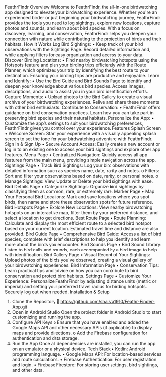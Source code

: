 FeathrFindr
Overview
Welcome to FeathrFindr, the all-in-one birdwatching app designed to elevate your birdwatching experience. Whether you're an experienced birder or just beginning your birdwatching journey, FeathrFindr provides the tools you need to log sightings, explore new locations, capture photos and sounds, and learn about bird species. With a focus on discovery, learning, and conservation, FeathrFindr helps you deepen your connection with nature while contributing to the protection of birds and their habitats.
How It Works
Log Bird Sightings:
•	Keep track of your bird observations with the Sightings Page. Record detailed information and, while applying filters for easy organization and access to your data.
Discover Birding Locations:
•	Find nearby birdwatching hotspots using the Hotspots feature and plan your birding trips efficiently with the Route Planner, which optimizes your trip by identifying the best route to your destination. Ensuring your birding trips are productive and enjoyable.
Learn and Identify:
•	Use the Bird Guide and Bird Sounds Page to identify and deepen your knowledge about various bird species. Access images, descriptions, and audio to assist you in your bird identification efforts.
Capture Moments:
•	Upload photos to the Bird Gallery to create a visual archive of your birdwatching experiences. Relive and share these moments with other bird enthusiasts.
Contribute to Conservation:
•	FeathrFindr offers guidance on bird conservation practices. Learn how you can take part in preserving bird species and their natural habitats.
Personalize the App:
•	Customize the app’s settings to suit your birdwatching preferences, FeathrFindr gives you control over your experience.
Features
Splash Screen
•	Welcome Screen:
Start your experience with a visually appealing splash screen to set the tone for your birdwatching adventure with FeathrFindr.
Sign In & Sign Up
•	Secure Account Access:
Easily create a new account or log in to an existing one to access your bird sightings and explore other app features.
Menu Page
•	Centralized Navigation:
Quickly access all app features from the main menu, providing simple navigation across the app.
Sightings Page
•	Track Bird Sightings:
Log your bird observations with detailed information such as species name, date, rarity and notes.
o	Filters: Sort and filter your observations based on date, rarity, or personal notes.
o	Manage Sightings: View, Update or Delete your bird sightings with ease.
Bird Details Page
•	Categorize Sightings:
Organize bird sightings by classifying them as common, rare, or extremely rare.
Marker Page
•	Map Your Personal Bird Locations:
Mark and save locations where you spot birds, then name and store these observation spots for future reference.
Bird Hotspots Page
•	Explore New Locations:
View nearby birdwatching hotspots on an interactive map, filter them by your preferred distance, and select a location to get directions.
Best Route Page
•	Route Planning:
Calculate and display the most efficient route to a selected bird hotspot based on your current location. Estimated travel time and distance are also provided.
Bird Guide Page
•	Comprehensive Bird Guide:
Access a list of bird species, complete with brief descriptions to help you identify and learn more about the birds you encounter.
Bird Sounds Page
•	Bird Sound Library:
Listen to bird calls and sounds, each accompanied by a bird image to help with identification.
Bird Gallery Page
•	Visual Record of Your Sightings:
Upload photos of the birds you've observed, creating a visual gallery of your birdwatching experiences.
Bird Information Page
•	Conservation Tips:
Learn practical tips and advice on how you can contribute to bird conservation and protect bird habitats.
Settings Page
•	Customize Your Experience:
Personalize FeathrFindr by adjusting distance units (metric or imperial) and setting your preferred travel radius for birding hotspots. Securely log out when needed.
Installation & Setup
1.	Clone the Repository
	https://github.com/shaista1910/Feathr-Finder-App.git
2.	Open in Android Studio
Open the project folder in Android Studio to start customizing and running the app.
3.	Configure API Keys
o	Ensure that you have enabled and added the Google Maps API and other necessary APIs (if applicable) to display maps and provide directions.
o	Add the Firebase configuration for authentication and data storage.
4.	Run the App
Once all dependencies are installed, you can run the app on an emulator or a physical device.
Tech Stack
•	Kotlin: Android programming language.
•	Google Maps API: For location-based services and route calculations.
•	Firebase Authentication: For user registration and login.
•	Firebase Firestore: For storing user settings, bird sightings, and other data.
